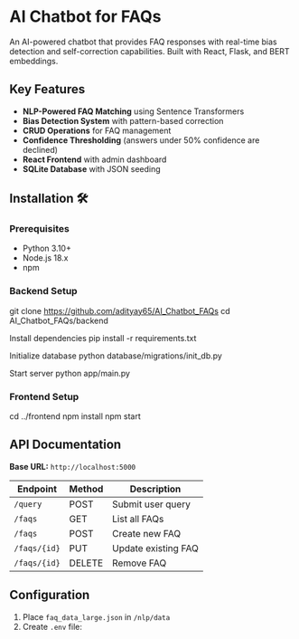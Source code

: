 # AI Chatbot for FAQs

An AI-powered chatbot that provides FAQ responses with real-time bias detection and self-correction capabilities. Built with React, Flask, and BERT embeddings.


## Key Features
- **NLP-Powered FAQ Matching** using Sentence Transformers
- **Bias Detection System** with pattern-based correction
- **CRUD Operations** for FAQ management
- **Confidence Thresholding** (answers under 50% confidence are declined)
- **React Frontend** with admin dashboard
- **SQLite Database** with JSON seeding

## Installation 🛠️

### Prerequisites
- Python 3.10+
- Node.js 18.x
- npm

### Backend Setup
git clone https://github.com/adityay65/AI_Chatbot_FAQs
cd AI_Chatbot_FAQs/backend

Install dependencies
pip install -r requirements.txt

Initialize database
python database/migrations/init_db.py

Start server
python app/main.py

### Frontend Setup

cd ../frontend
npm install
npm start

## API Documentation
**Base URL:** `http://localhost:5000`

| Endpoint       | Method | Description                |
|----------------|--------|----------------------------|
| `/query`       | POST   | Submit user query          |
| `/faqs`        | GET    | List all FAQs              |
| `/faqs`        | POST   | Create new FAQ             |
| `/faqs/{id}`   | PUT    | Update existing FAQ        |
| `/faqs/{id}`   | DELETE | Remove FAQ                 |



## Configuration
1. Place `faq_data_large.json` in `/nlp/data`
2. Create `.env` file:

